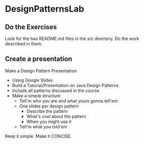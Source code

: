 # DesignPatternsLab

## Do the Exercises

Look for the two README.md files in the src directory.
Do the work described in them.

## Create a presentation

Make a Design Pattern Presentation

- Using Google Slides
- Build a Tutorial/Presentation on Java Design Patterns
- Include all patterns discussed in the course
- Make a simple structure
  - Tell'm who you are and what youre gonna tell'em
  - One slides per design pattern
    - Describe the pattern
    - What's cool about the pattern
    - When you might use it
  - Tell'm what you told'em

Keep it simple. Make it CONCISE.
